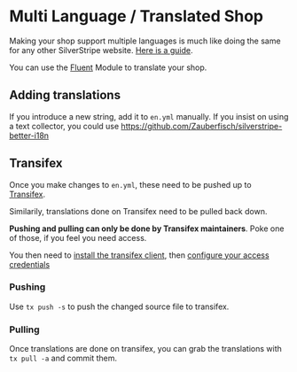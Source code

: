 # Multi Language / Translated Shop

Making your shop support multiple languages is much like doing the same for any other
SilverStripe website. [Here is a guide](http://www.balbuss.com/setting-up-a-multilingual-site/).

You can use the [Fluent](https://packagist.org/packages/tractorcow/silverstripe-fluent) Module to translate your shop.


## Adding translations

If you introduce a new string, add it to `en.yml` manually.
If you insist on using a text collector, you could use
<https://github.com/Zauberfisch/silverstripe-better-i18n>


## Transifex

Once you make changes to `en.yml`, these need to be pushed up to
[Transifex](http://transifex.com/silvershop/silverstripe-shop/).

Similarily, translations done on Transifex need to be pulled back down.

**Pushing and pulling can only be done by Transifex maintainers**. Poke one of those, if you feel
you need access.


You then need to [install the transifex client](http://docs.transifex.com/client/setup/),
then [configure your access credentials](http://docs.transifex.com/client/config/)

### Pushing

Use `tx push -s` to push the changed source file to transifex.


### Pulling

Once translations are done on transifex, you can grab the translations with
`tx pull -a` and commit them.


